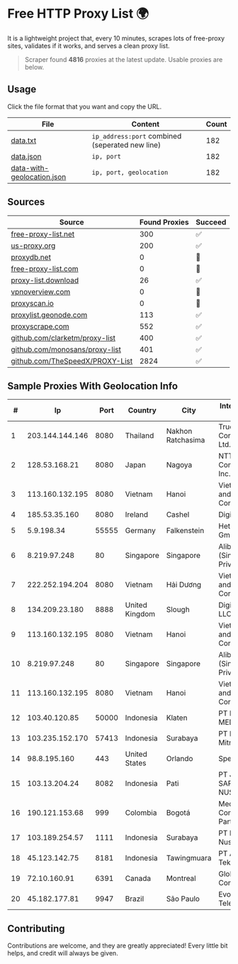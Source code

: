 
# Free HTTP Proxy List 🌍

It is a lightweight project that, every 10 minutes, scrapes lots of free-proxy sites, validates if it works, and serves a clean proxy list.


> Scraper found **4816** proxies at the latest update. Usable proxies are below.

## Usage

Click the file format that you want and copy the URL.


|File|Content|Count|
|----|-------|-----|
|[data.txt](https://raw.githubusercontent.com/themiralay/Proxy-List-World/master/data.txt)|`ip_address:port` combined (seperated new line)|182|
|[data.json](https://raw.githubusercontent.com/themiralay/Proxy-List-World/master/data.json)|`ip, port`|182|
|[data-with-geolocation.json](https://raw.githubusercontent.com/themiralay/Proxy-List-World/master/data-with-geolocation.json)|`ip, port, geolocation`|182|

## Sources

|Source|Found Proxies|Succeed|
|------|-------------|-------|
|[free-proxy-list.net](https://free-proxy-list.net)|300|✅|
|[us-proxy.org](https://www.us-proxy.org)|200|✅|
|[proxydb.net](http://proxydb.net)|0|🚫|
|[free-proxy-list.com](https://free-proxy-list.com/?page=&port=&type%5B%5D=http&type%5B%5D=https&up_time=0&search=Search)|0|🚫|
|[proxy-list.download](https://www.proxy-list.download/HTTP)|26|✅|
|[vpnoverview.com](https://vpnoverview.com/privacy/anonymous-browsing/free-proxy-servers)|0|🚫|
|[proxyscan.io](https://www.proxyscan.io)|0|🚫|
|[proxylist.geonode.com](https://proxylist.geonode.com/api/proxy-list?limit=300&page=1&sort_by=lastChecked&sort_type=desc&protocols=http,https)|113|✅|
|[proxyscrape.com](https://api.proxyscrape.com/v2/?request=displayproxies&protocol=http&timeout=10000&country=all&ssl=all&anonymity=all)|552|✅|
|[github.com/clarketm/proxy-list](https://raw.githubusercontent.com/clarketm/proxy-list/master/proxy-list-raw.txt)|400|✅|
|[github.com/monosans/proxy-list](https://raw.githubusercontent.com/monosans/proxy-list/main/proxies/http.txt)|401|✅|
|[github.com/TheSpeedX/PROXY-List](https://raw.githubusercontent.com/TheSpeedX/PROXY-List/master/http.txt)|2824|✅|


## Sample Proxies With Geolocation Info

|#|Ip|Port|Country|City|Internet Service Provider|
|-|--|----|-------|----|-------------------------|
|1|203.144.144.146|8080|Thailand|Nakhon Ratchasima|True Internet Corporation CO. Ltd.|
|2|128.53.168.21|8080|Japan|Nagoya|NTT PC Communications, Inc.|
|3|113.160.132.195|8080|Vietnam|Hanoi|VietNam Post and Telecom Corporation|
|4|185.53.35.160|8080|Ireland|Cashel|Digiweb ltd|
|5|5.9.198.34|55555|Germany|Falkenstein|Hetzner Online GmbH|
|6|8.219.97.248|80|Singapore|Singapore|Alibaba Cloud (Singapore) Private Limited|
|7|222.252.194.204|8080|Vietnam|Hải Dương|VietNam Post and Telecom Corporation|
|8|134.209.23.180|8888|United Kingdom|Slough|DigitalOcean, LLC|
|9|113.160.132.195|8080|Vietnam|Hanoi|VietNam Post and Telecom Corporation|
|10|8.219.97.248|80|Singapore|Singapore|Alibaba Cloud (Singapore) Private Limited|
|11|113.160.132.195|8080|Vietnam|Hanoi|VietNam Post and Telecom Corporation|
|12|103.40.120.85|50000|Indonesia|Klaten|PT DINAMIKA MEDIAKOM|
|13|103.235.152.170|57413|Indonesia|Surabaya|PT Maxindo Mitra Solusi|
|14|98.8.195.160|443|United States|Orlando|Spectrum|
|15|103.13.204.24|8082|Indonesia|Pati|PT JARINGANKU SARANA NUSANTARA|
|16|190.121.153.68|999|Colombia|Bogotá|Media Commerce Partners S.A|
|17|103.189.254.57|1111|Indonesia|Surabaya|PT Lintas Daya Nusantara|
|18|45.123.142.75|8181|Indonesia|Tawingmuara|PT Anten Sarana Teknologi|
|19|72.10.160.91|6391|Canada|Montreal|GloboTech Communications|
|20|45.182.177.81|9947|Brazil|São Paulo|Evolucao Telecom Ltda|



## Contributing

Contributions are welcome, and they are greatly appreciated! Every
little bit helps, and credit will always be given.

